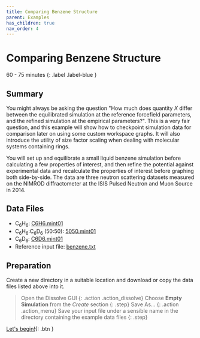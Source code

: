 ```yaml
---
title: Comparing Benzene Structure
parent: Examples
has_children: true
nav_order: 4
---
```

# Comparing Benzene Structure

60 - 75 minutes
{: .label .label-blue }

## Summary

You might always be asking the question "How much does quantity _X_ differ between the equilibrated simulation at the reference forcefield parameters, and the refined simulation at the empirical parameters?". This is a very fair question, and this example will show how to checkpoint simulation data for comparison later on using some custom workspace graphs. It will also introduce the utility of size factor scaling when dealing with molecular systems containing rings.

You will set up and equilibrate a small liquid benzene simulation before calculating a few properties of interest, and then refine the potential against experimental data and recalculate the properties of interest before graphing both side-by-side. The data are three neutron scattering datasets measured on the NIMROD diffractometer at the ISIS Pulsed Neutron and Muon Source in 2014.

## Data Files
- C<sub>6</sub>H<sub>6</sub>: [C6H6.mint01](https://github.com/trisyoungs/dissolve/tree/develop/examples/benzene/data/C6H6.mint01)
- C<sub>6</sub>H<sub>6</sub>:C<sub>6</sub>D<sub>6</sub> (50:50): [5050.mint01](https://github.com/trisyoungs/dissolve/tree/develop/examples/benzene/data/5050.mint01)
- C<sub>6</sub>D<sub>6</sub>: [C6D6.mint01](https://github.com/trisyoungs/dissolve/tree/develop/examples/benzene/data/C6D6.mint01)
- Reference input file: [benzene.txt](https://github.com/trisyoungs/dissolve/tree/develop/examples/benzene/benzene.txt)

## Preparation

Create a new directory in a suitable location and download or copy the data files listed above into it.

> Open the Dissolve GUI
{: .action .action_dissolve}
> Choose **Empty Simulation** from the _Create_ section
{: .step}
> Save As...
{: .action .action_menu}
> Save your input file under a sensible name in the directory containing the example data files
{: .step}

[Let's begin!](step1.md){: .btn }
